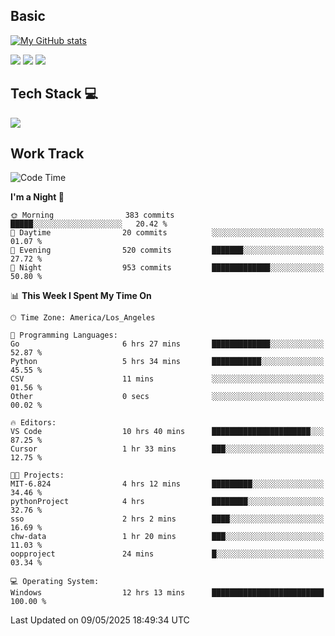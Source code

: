 ## Basic
 
[![My GitHub stats](https://github-readme-stats.vercel.app/api?username=Zzhihon&show_icons=true&theme=purple)](https://github.com/Zzhihon)
 
 [![](https://img.shields.io/badge/website-4493f8?style=for-the-badge&logo=About.me&logoColor=purple)](https://tatakal.com/)
 [![](https://img.shields.io/badge/RSS-4493f8?style=for-the-badge&logo=rss&logoColor=purple)](https://tatakal.com/feed/)
 [![](https://img.shields.io/badge/Email-4493f8?style=for-the-badge&logo=gmail&logoColor=purple)](mailto:bt1q@tatakal.com)

## Tech Stack 💻

<a href="https://skillicons.dev">
  <img src="https://skillicons.dev/icons?i=py,html,css,javascript,bash,java,vue,go,nodejs,cpp" />
</a>

</br>

## Work Track

<!--START_SECTION:waka-->
![Code Time](http://img.shields.io/badge/Code%20Time-251%20hrs%2049%20mins-blue)

**I'm a Night 🦉** 

```text
🌞 Morning                383 commits         █████░░░░░░░░░░░░░░░░░░░░   20.42 % 
🌆 Daytime                20 commits          ░░░░░░░░░░░░░░░░░░░░░░░░░   01.07 % 
🌃 Evening                520 commits         ███████░░░░░░░░░░░░░░░░░░   27.72 % 
🌙 Night                  953 commits         █████████████░░░░░░░░░░░░   50.80 % 
```


📊 **This Week I Spent My Time On** 

```text
🕑︎ Time Zone: America/Los_Angeles

💬 Programming Languages: 
Go                       6 hrs 27 mins       █████████████░░░░░░░░░░░░   52.87 % 
Python                   5 hrs 34 mins       ███████████░░░░░░░░░░░░░░   45.55 % 
CSV                      11 mins             ░░░░░░░░░░░░░░░░░░░░░░░░░   01.56 % 
Other                    0 secs              ░░░░░░░░░░░░░░░░░░░░░░░░░   00.02 % 

🔥 Editors: 
VS Code                  10 hrs 40 mins      ██████████████████████░░░   87.25 % 
Cursor                   1 hr 33 mins        ███░░░░░░░░░░░░░░░░░░░░░░   12.75 % 

🐱‍💻 Projects: 
MIT-6.824                4 hrs 12 mins       █████████░░░░░░░░░░░░░░░░   34.46 % 
pythonProject            4 hrs               ████████░░░░░░░░░░░░░░░░░   32.76 % 
sso                      2 hrs 2 mins        ████░░░░░░░░░░░░░░░░░░░░░   16.69 % 
chw-data                 1 hr 20 mins        ███░░░░░░░░░░░░░░░░░░░░░░   11.03 % 
oopproject               24 mins             █░░░░░░░░░░░░░░░░░░░░░░░░   03.34 % 

💻 Operating System: 
Windows                  12 hrs 13 mins      █████████████████████████   100.00 % 
```


 Last Updated on 09/05/2025 18:49:34 UTC
<!--END_SECTION:waka-->
